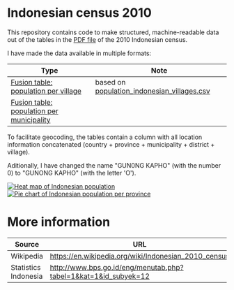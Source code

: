 Indonesian census 2010
======================
This repository contains code to make structured, machine-readable data out of the tables in the [PDF file](http://bps.go.id/eng/download_file/Population_of_Indonesia_by_Village_2010.pdf) of the 2010 Indonesian census. 



I have made the data available in multiple formats:

|Type|Note|
|---|---|
|[Fusion table: population per village](https://www.google.com/fusiontables/DataSource?docid=1OlmGuziakXDKU7EB-By-xUZH_2YiQdTGP5HWMohG)|based on [population_indonesian_villages.csv](https://github.com/digitalheir/Indonesia-Census-2010/blob/master/population_indonesian_villages.csv)|
|[Fusion table: population per municipality](https://www.google.com/fusiontables/DataSource?docid=1su6q9up2aM42sRSIJk6Qmg1y_u04fjm0bCJ4uKFV)||

To facilitate geocoding, the tables contain a column with all location information concatenated (country + province + municipality + district + village). 

Aditionally, I have changed the name "GUN0NG KAPHO" (with the number 0) to "GUNONG KAPHO"  (with the letter 'O').

[![Heat map of Indonesian population](https://leibniz.cloudant.com/assets/binary/indonesia-heat-map-no-labels.png)](https://www.google.com/fusiontables/DataSource?docid=1OlmGuziakXDKU7EB-By-xUZH_2YiQdTGP5HWMohG&pli=1#chartnew:id=9)
[![Pie chart of Indonesian population per province](https://leibniz.cloudant.com/assets/binary/indonesia-chart.png)](https://www.google.com/fusiontables/DataSource?docid=1OlmGuziakXDKU7EB-By-xUZH_2YiQdTGP5HWMohG&pli=1#chartnew:id=9)

More information 
================
|Source|URL|
|---|---|
|Wikipedia|https://en.wikipedia.org/wiki/Indonesian_2010_census|
|Statistics Indonesia|http://www.bps.go.id/eng/menutab.php?tabel=1&kat=1&id_subyek=12|
